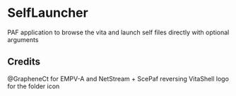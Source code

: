 # SelfLauncher

PAF application to browse the vita and launch self files directly with optional arguments

## Credits
@GrapheneCt for EMPV-A and NetStream + ScePaf reversing
VitaShell logo for the folder icon